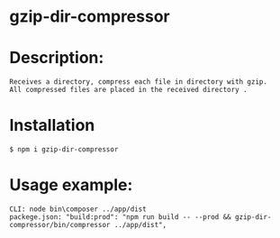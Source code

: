 # gzip-dir-compressor

# Description:

	Receives a directory, compress each file in directory with gzip.
	All compressed files are placed in the received directory .
	
# Installation

	$ npm i gzip-dir-compressor
	
# Usage example: 

	CLI: node bin\composer ../app/dist
	packege.json: "build:prod": "npm run build -- --prod && gzip-dir-compressor/bin/compressor ../app/dist",